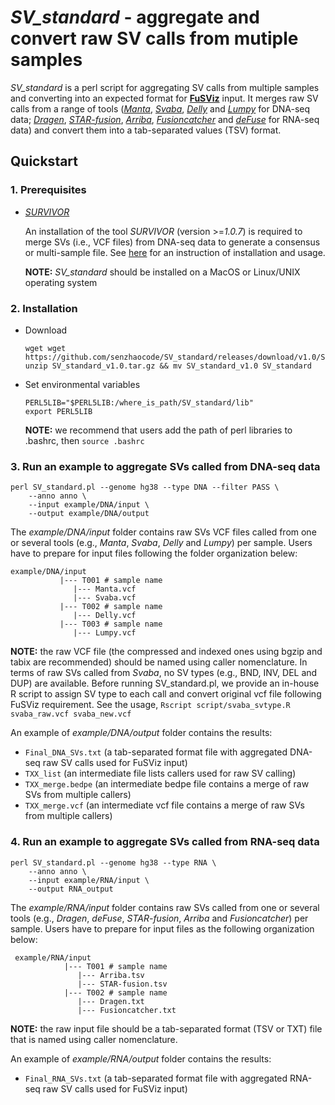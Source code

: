  # *SV_standard* - aggregate and convert raw SV calls from mutiple samples

*SV_standard* is a perl script for aggregating SV calls from multiple samples and converting into an expected format for [**FuSViz**](https://github.com/senzhaocode/FuSViz) input. It merges raw SV calls from a range of tools ([*Manta*](https://github.com/Illumina/manta), [*Svaba*](https://github.com/walaj/svaba), [*Delly*](https://github.com/dellytools/delly) and [*Lumpy*](https://github.com/arq5x/lumpy-sv) for DNA-seq data; [*Dragen*](https://www.illumina.com/products/by-type/informatics-products/dragen-secondary-analysis.html), [*STAR-fusion*](https://github.com/STAR-Fusion/STAR-Fusion), [*Arriba*](https://github.com/suhrig/arriba), [*Fusioncatcher*](https://github.com/ndaniel/fusioncatcher) and [*deFuse*](https://github.com/amcpherson/defuse) for RNA-seq data) and convert them into a tab-separated values (TSV) format.

## Quickstart

### 1. Prerequisites

-   [*SURVIVOR*](https://github.com/fritzsedlazeck/SURVIVOR)

    An installation of the tool *SURVIVOR* (version \>=*1.0.7*) is required to merge SVs (i.e., VCF files) from DNA-seq data to generate a consensus or multi-sample file. See [here](https://github.com/fritzsedlazeck/SURVIVOR) for an instruction of installation and usage.

    **NOTE:** *SV_standard* should be installed on a MacOS or Linux/UNIX operating system


### 2. Installation

-   Download

    ```
    wget wget https://github.com/senzhaocode/SV_standard/releases/download/v1.0/SV_standard_v1.0.tar.gz`
    unzip SV_standard_v1.0.tar.gz && mv SV_standard_v1.0 SV_standard
    ```

-   Set environmental variables

    ```
    PERL5LIB="$PERL5LIB:/where_is_path/SV_standard/lib"
    export PERL5LIB
    ```
    
    **NOTE:** we recommend that users add the path of perl libraries to .bashrc, then `source .bashrc`

### 3. Run an example to aggregate SVs called from DNA-seq data

    perl SV_standard.pl --genome hg38 --type DNA --filter PASS \
        --anno anno \
        --input example/DNA/input \
        --output example/DNA/output

The *example/DNA/input* folder contains raw SVs VCF files called from one or several tools (e.g., *Manta*, *Svaba*, *Delly* and *Lumpy*) per sample. Users have to prepare for input files following the folder organization belew:

    example/DNA/input
               |--- T001 # sample name
                  |--- Manta.vcf 
                  |--- Svaba.vcf
               |--- T002 # sample name
                  |--- Delly.vcf
               |--- T003 # sample name
                  |--- Lumpy.vcf

**NOTE:** the raw VCF file (the compressed and indexed ones using bgzip and tabix are recommended) should be named using caller nomenclature. In terms of raw SVs called from *Svaba*, no SV types (e.g., BND, INV, DEL and DUP) are available. Before running SV_standard.pl, we provide an in-house R script to assign SV type to each call and convert original vcf file following FuSViz requirement. See the usage, `Rscript script/svaba_svtype.R svaba_raw.vcf svaba_new.vcf`

An example of *example/DNA/output* folder contains the results:

 - `Final_DNA_SVs.txt` (a tab-separated format file with aggregated DNA-seq raw SV calls used for FuSViz input)
 - `TXX_list` (an intermediate file lists callers used for raw SV calling)
 - `TXX_merge.bedpe` (an intermediate bedpe file contains a merge of raw SVs from multiple callers)
 - `TXX_merge.vcf` (an intermediate vcf file contains a merge of raw SVs from multiple callers)

### 4. Run an example to aggregate SVs called from RNA-seq data

    perl SV_standard.pl --genome hg38 --type RNA \
        --anno anno \
        --input example/RNA/input \
        --output RNA_output

The *example/RNA/input* folder contains raw SVs called from one or several tools (e.g., *Dragen*, *deFuse*, *STAR-fusion*, *Arriba* and *Fusioncatcher*) per sample. Users have to prepare for input files as the following organization below:

     example/RNA/input
                |--- T001 # sample name
                   |--- Arriba.tsv
                   |--- STAR-fusion.tsv
                |--- T002 # sample name
                   |--- Dragen.txt
                   |--- Fusioncatcher.txt

  **NOTE:** the raw input file should be a tab-separated format (TSV or TXT) file that is named using caller nomenclature.

  An example of *example/RNA/output* folder contains the results:

   - `Final_RNA_SVs.txt` (a tab-separated format file with aggregated RNA-seq raw SV calls used for FuSViz input)




    
